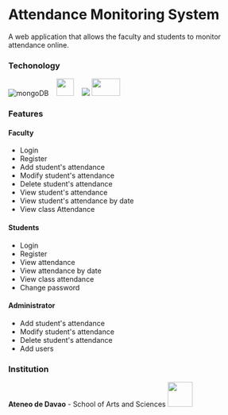 # Attendance Monitoring System

A web application that allows the faculty and students to monitor attendance online. 

### Techonology
<img src="https://user-images.githubusercontent.com/62866585/209067312-97799b7f-ac54-4971-b515-f215ae619352.png" alt="mongoDB"> &nbsp;&nbsp; <img src="https://user-images.githubusercontent.com/62866585/209066449-c090d855-3826-4e09-97f8-c46cb4dd54b4.png" width="35" height="35"> &nbsp;&nbsp; <img src="https://user-images.githubusercontent.com/62866585/209065557-126d5ff3-51ae-4095-99ee-feea5db405fd.png"> <img src="https://user-images.githubusercontent.com/62866585/209069351-72ad136d-955b-4f0a-acfb-96c1d02dc2f2.png" width="57" height="35">

### Features
#### Faculty
* Login
* Register
* Add student's attendance
* Modify student's attendance
* Delete student's attendance
* View student's attendance
* View student's attendance by date
* View class Attendance
#### Students
* Login
* Register
* View attendance
* View attendance by date
* View class attendance
* Change password
#### Administrator
* Add student's attendance
* Modify student's attendance
* Delete student's attendance
* Add users

### Institution
**Ateneo de Davao** - School of Arts and Sciences <img src="https://user-images.githubusercontent.com/62866585/209071815-6c9f0cf5-dd76-493c-a9b8-84f407ce1452.png" width="50" height="50">

